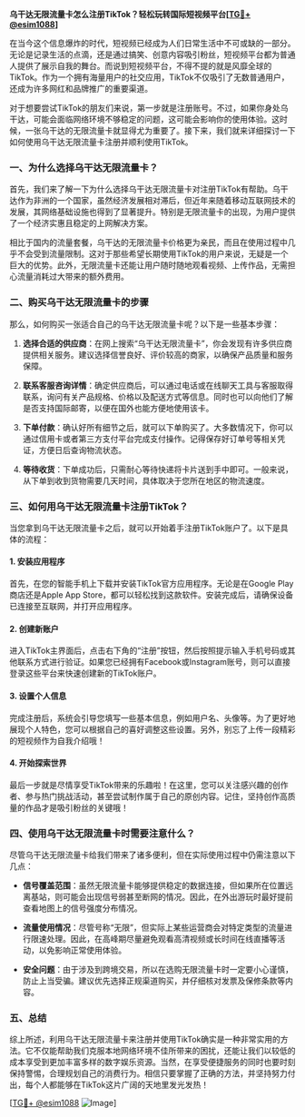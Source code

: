 **乌干达无限流量卡怎么注册TikTok？轻松玩转国际短视频平台[[TG💪+ @esim1088](https://t.me/s/esim1088)]**

在当今这个信息爆炸的时代，短视频已经成为人们日常生活中不可或缺的一部分。无论是记录生活的点滴，还是通过搞笑、创意内容吸引粉丝，短视频平台都为普通人提供了展示自我的舞台。而说到短视频平台，不得不提的就是风靡全球的TikTok。作为一个拥有海量用户的社交应用，TikTok不仅吸引了无数普通用户，还成为许多网红和品牌推广的重要渠道。

对于想要尝试TikTok的朋友们来说，第一步就是注册账号。不过，如果你身处乌干达，可能会面临网络环境不够稳定的问题，这可能会影响你的使用体验。这时候，一张乌干达的无限流量卡就显得尤为重要了。接下来，我们就来详细探讨一下如何使用乌干达无限流量卡注册并顺利使用TikTok。

### 一、为什么选择乌干达无限流量卡？

首先，我们来了解一下为什么选择乌干达无限流量卡对注册TikTok有帮助。乌干达作为非洲的一个国家，虽然经济发展相对滞后，但近年来随着移动互联网技术的发展，其网络基础设施也得到了显著提升。特别是无限流量卡的出现，为用户提供了一个经济实惠且稳定的上网解决方案。

相比于国内的流量套餐，乌干达的无限流量卡价格更为亲民，而且在使用过程中几乎不会受到流量限制。这对于那些希望长期使用TikTok的用户来说，无疑是一个巨大的优势。此外，无限流量卡还能让用户随时随地观看视频、上传作品，无需担心流量消耗过大带来的额外费用。

### 二、购买乌干达无限流量卡的步骤

那么，如何购买一张适合自己的乌干达无限流量卡呢？以下是一些基本步骤：

1. **选择合适的供应商**：在网上搜索“乌干达无限流量卡”，你会发现有许多供应商提供相关服务。建议选择信誉良好、评价较高的商家，以确保产品质量和服务保障。

2. **联系客服咨询详情**：确定供应商后，可以通过电话或在线聊天工具与客服取得联系，询问有关产品规格、价格以及配送方式等信息。同时也可以向他们了解是否支持国际邮寄，以便在国外也能方便地使用该卡。

3. **下单付款**：确认好所有细节之后，就可以下单购买了。大多数情况下，你可以通过信用卡或者第三方支付平台完成支付操作。记得保存好订单号等相关凭证，方便日后查询物流状态。

4. **等待收货**：下单成功后，只需耐心等待快递将卡片送到手中即可。一般来说，从下单到收到货物需要几天时间，具体取决于您所在地区的物流速度。

### 三、如何用乌干达无限流量卡注册TikTok？

当您拿到乌干达无限流量卡之后，就可以开始着手注册TikTok账户了。以下是具体的流程：

#### 1. 安装应用程序
首先，在您的智能手机上下载并安装TikTok官方应用程序。无论是在Google Play商店还是Apple App Store，都可以轻松找到这款软件。安装完成后，请确保设备已连接至互联网，并打开应用程序。

#### 2. 创建新账户
进入TikTok主界面后，点击右下角的“注册”按钮，然后按照提示输入手机号码或其他联系方式进行验证。如果您已经拥有Facebook或Instagram账号，则可以直接登录这些平台来快速创建新的TikTok账户。

#### 3. 设置个人信息
完成注册后，系统会引导您填写一些基本信息，例如用户名、头像等。为了更好地展现个人特色，您可以根据自己的喜好调整这些设置。另外，别忘了上传一段精彩的短视频作为自我介绍哦！

#### 4. 开始探索世界
最后一步就是尽情享受TikTok带来的乐趣啦！在这里，您可以关注感兴趣的创作者、参与热门挑战活动，甚至尝试制作属于自己的原创内容。记住，坚持创作高质量的作品才是吸引粉丝的关键哦！

### 四、使用乌干达无限流量卡时需要注意什么？

尽管乌干达无限流量卡给我们带来了诸多便利，但在实际使用过程中仍需注意以下几点：

- **信号覆盖范围**：虽然无限流量卡能够提供稳定的数据连接，但如果所在位置远离基站，则可能会出现信号弱甚至断网的情况。因此，在外出游玩时最好提前查看地图上的信号强度分布情况。
  
- **流量使用情况**：尽管号称“无限”，但实际上某些运营商会对特定类型的流量进行限速处理。因此，在高峰期尽量避免观看高清视频或长时间在线直播等活动，以免影响正常使用体验。
  
- **安全问题**：由于涉及到跨境交易，所以在选购无限流量卡时一定要小心谨慎，防止上当受骗。建议优先选择正规渠道购买，并仔细核对发票及保修条款等内容。

### 五、总结

综上所述，利用乌干达无限流量卡来注册并使用TikTok确实是一种非常实用的方法。它不仅能帮助我们克服本地网络环境不佳所带来的困扰，还能让我们以较低的成本享受到更加丰富多样的数字娱乐资源。当然，在享受便捷服务的同时也要时刻保持警惕，合理规划自己的消费行为。相信只要掌握了正确的方法，并坚持努力付出，每个人都能够在TikTok这片广阔的天地里发光发热！

[[TG💪+ @esim1088](https://t.me/s/esim1088) ![Image](https://i.postimg.cc/4NQfJmqS/Snipaste-2025-05-13-00-14-12.png)]